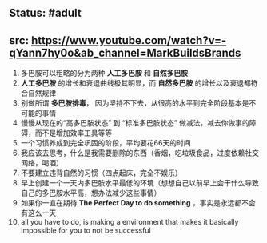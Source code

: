 ## Status: #adult
## src: https://www.youtube.com/watch?v=-qYann7hy0o&ab_channel=MarkBuildsBrands

1. 多巴胺可以粗略的分为两种 **人工多巴胺**  和 **自然多巴胺**
2. **人工多巴胺** 的增长和衰退曲线极其明显，而 **自然多巴胺** 的增长以及衰退都符合自然规律
3. 别做所谓 **多巴胺排毒**， 因为坚持不下去，从很高的水平到完全阶段基本是不可能的事情
4. 慢慢从现在的“高多巴胺状态” 到 “标准多巴胺状态” 做减法，减去你做事的障碍，而不是增加效率工具等等
5.  一个习惯养成到完全巩固的阶段，平均要花66天的时间 
6. 我应该去思考，什么是我需要删除的东西（香烟，吃垃圾食品，过度依赖社交网络，喝酒）
7. 不要建立违背自然的习惯（四点起床，完全不娱乐）
8.  早上创建一个一天内多巴胺水平最低的环境（想想自己以前早上会干什么导致自己的多巴胺水平高，想办法减少这些事情）
9. 如果你一直在期待 **The Perfect Day to do something** ，事实是永远都不会有这么一天
10. all you have to do, is making a environment that makes it basically impossible for you to not be successful